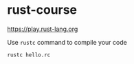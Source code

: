 # rust-course

https://play.rust-lang.org

Use `rustc` command to compile your code
```bash
rustc hello.rc
```
